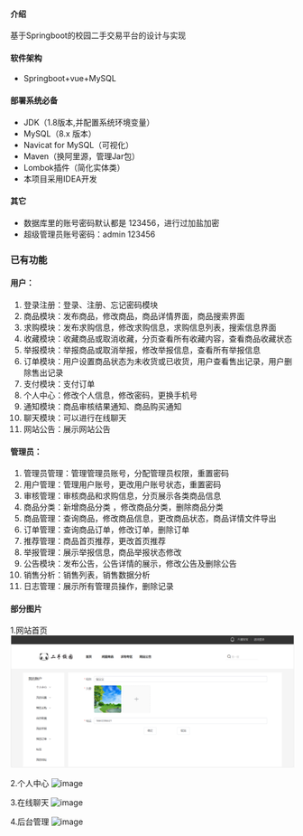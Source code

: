 #### 介绍
基于Springboot的校园二手交易平台的设计与实现

#### 软件架构
- Springboot+vue+MySQL

#### 部署系统必备
- JDK（1.8版本,并配置系统环境变量）
- MySQL（8.x 版本）
- Navicat for MySQL（可视化）
- Maven（换阿里源，管理Jar包）
- Lombok插件（简化实体类）
- 本项目采用IDEA开发
  
#### 其它
- 数据库里的账号密码默认都是 123456，进行过加盐加密
- 超级管理员账号密码：admin  123456

### 已有功能

#### 用户：
  1. 登录注册：登录、注册、忘记密码模块
  2. 商品模块：发布商品，修改商品，商品详情界面，商品搜索界面
  3. 求购模块：发布求购信息，修改求购信息，求购信息列表，搜索信息界面
  4. 收藏模块：收藏商品或取消收藏，分页查看所有收藏内容，查看商品收藏状态
  5. 举报模块：举报商品或取消举报，修改举报信息，查看所有举报信息
  6. 订单模块：用户设置商品状态为未收货或已收货，用户查看售出记录，用户删除售出记录
  7. 支付模块：支付订单
  8. 个人中心：修改个人信息，修改密码，更换手机号
  9. 通知模块：商品审核结果通知、商品购买通知
  10. 聊天模块：可以进行在线聊天
  11. 网站公告：展示网站公告

#### 管理员：
  1. 管理员管理：管理管理员账号，分配管理员权限，重置密码 
  2. 用户管理：管理用户账号，更改用户账号状态，重置密码
  3. 审核管理：审核商品和求购信息，分页展示各类商品信息
  4. 商品分类：新增商品分类 ，修改商品分类，删除商品分类
  5. 商品管理：查询商品，修改商品信息，更改商品状态，商品详情文件导出
  6. 订单管理：查询商品订单，修改订单，删除订单
  7. 推荐管理：商品首页推荐，更改首页推荐
  8. 举报管理：展示举报信息，商品举报状态修改
  9. 公告模块：发布公告，公告详情的展示，修改公告及删除公告
  10. 销售分析：销售列表，销售数据分析
  11. 日志管理：展示所有管理员操作，删除记录



  #### 部分图片
  1.网站首页
![image](images/个人中心.png)
  
  2.个人中心
![image](https://user-images.githubusercontent.com/46672076/110750317-42e8ad80-827d-11eb-8999-32f8b9f4be70.png)
  
  3.在线聊天
![image](https://user-images.githubusercontent.com/46672076/110750402-614ea900-827d-11eb-8ec0-230600cd73b3.png)
  
  4.后台管理
![image](https://user-images.githubusercontent.com/46672076/110750750-e8038600-827d-11eb-91ed-2491d22251c0.png)


